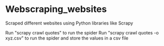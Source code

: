 # Webscraping_websites
Scraped different websites using Python libraries like Scrapy

Run "scrapy crawl quotes" to run the spider
Run "scrapy crawl quotes -o xyz.csv" to run the spider and store the values in a csv file 
